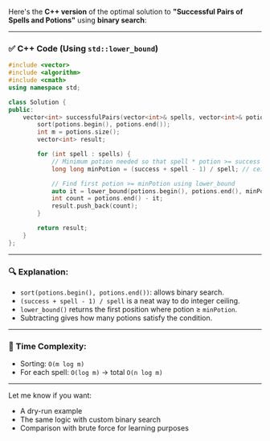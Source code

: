 Here's the **C++ version** of the optimal solution to **"Successful Pairs of Spells and Potions"** using **binary search**:

---

### ✅ C++ Code (Using `std::lower_bound`)

```cpp
#include <vector>
#include <algorithm>
#include <cmath>
using namespace std;

class Solution {
public:
    vector<int> successfulPairs(vector<int>& spells, vector<int>& potions, long long success) {
        sort(potions.begin(), potions.end());
        int m = potions.size();
        vector<int> result;

        for (int spell : spells) {
            // Minimum potion needed so that spell * potion >= success
            long long minPotion = (success + spell - 1) / spell; // ceil(success / spell)

            // Find first potion >= minPotion using lower_bound
            auto it = lower_bound(potions.begin(), potions.end(), minPotion);
            int count = potions.end() - it;
            result.push_back(count);
        }

        return result;
    }
};
```

---

### 🔍 Explanation:

* `sort(potions.begin(), potions.end())`: allows binary search.
* `(success + spell - 1) / spell` is a neat way to do integer ceiling.
* `lower_bound()` returns the first position where potion ≥ `minPotion`.
* Subtracting gives how many potions satisfy the condition.

---

### 🧠 Time Complexity:

* Sorting: `O(m log m)`
* For each spell: `O(log m)` → total `O(n log m)`

---

Let me know if you want:

* A dry-run example
* The same logic with custom binary search
* Comparison with brute force for learning purposes
